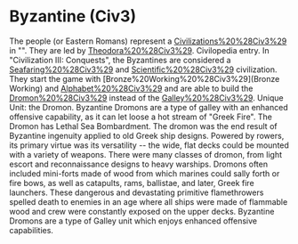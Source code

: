 # Byzantine (Civ3)

The people (or Eastern Romans) represent a [Civilizations%20%28Civ3%29](civilization) in "". They are led by [Theodora%20%28Civ3%29](Theodora).
Civilopedia entry.
In "Civilization III: Conquests", the Byzantines are considered a [Seafaring%20%28Civ3%29](Seafaring) and [Scientific%20%28Civ3%29](Scientific) civilization. They start the game with [Bronze%20Working%20%28Civ3%29](Bronze Working) and [Alphabet%20%28Civ3%29](Alphabet) and are able to build the [Dromon%20%28Civ3%29](Dromon) instead of the [Galley%20%28Civ3%29](Galley).
Unique Unit: the Dromon.
Byzantine Dromons are a type of galley with an enhanced offensive capability, as it can let loose a hot stream of "Greek Fire". The Dromon has Lethal Sea Bombardment. The dromon was the end result of Byzantine ingenuity applied to old Greek ship designs. Powered by rowers, its primary virtue was its versatility -- the wide, flat decks could be mounted with a variety of weapons. There were many classes of dromon, from light escort and reconnaissance designs to heavy warships. Dromons often included mini-forts made of wood from which marines could sally forth or fire bows, as well as catapults, rams, ballistae, and later, Greek fire launchers. These dangerous and devastating primitive flamethrowers spelled death to enemies in an age where all ships were made of flammable wood and crew were constantly exposed on the upper decks.
Byzantine Dromons are a type of Galley unit which enjoys enhanced offensive capabilities.